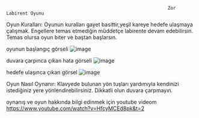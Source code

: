                                                                 Zor Labirent Oyunu

Oyun Kuralları: Oyunun kuralları gayet basittir,yeşil kareye hedefe ulaşmaya çalışmak. Engellere temas etmediğin müddetçe labirente devam edebilirsin. Temas olursa oyun biter ve baştan başlarsın.

oyunun başlangıç görseli
![image](https://github.com/hasangrfdn/hasangrfdn.github.io/assets/112850800/b5f50924-65d5-4acb-81e3-a8eabebcc112)

duvara çarpınca çıkan hata görseli
![image](https://github.com/hasangrfdn/hasangrfdn.github.io/assets/112850800/aa6fe58e-e43c-4838-9446-b5cb795b467f)

hedefe ulaşınca çıkan görsel
![image](https://github.com/hasangrfdn/hasangrfdn.github.io/assets/112850800/95dfd29c-ce90-4e21-8795-109b5c667a34)



Oyun Nasıl Oynanır: Klavyede bulunan yön tuşları yardımıyla kendinizi istediğiniz yere yönlendirebilirsiniz. Dikkatli olun duvara çarpmayın.

oynanış ve oyun hakkında bilgi edinmek için youtube videom https://www.youtube.com/watch?v=HfcyMCEd8pk&t=2
